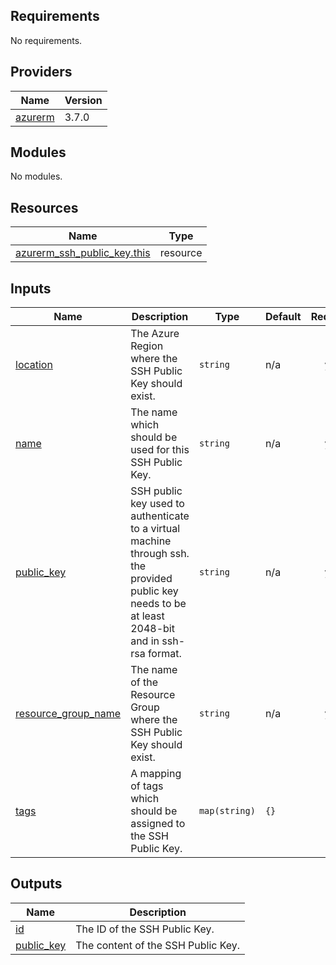 ## Requirements

No requirements.

## Providers

| Name | Version |
|------|---------|
| <a name="provider_azurerm"></a> [azurerm](#provider\_azurerm) | 3.7.0 |

## Modules

No modules.

## Resources

| Name | Type |
|------|------|
| [azurerm_ssh_public_key.this](https://registry.terraform.io/providers/hashicorp/azurerm/latest/docs/resources/ssh_public_key) | resource |

## Inputs

| Name | Description | Type | Default | Required |
|------|-------------|------|---------|:--------:|
| <a name="input_location"></a> [location](#input\_location) | The Azure Region where the SSH Public Key should exist. | `string` | n/a | yes |
| <a name="input_name"></a> [name](#input\_name) | The name which should be used for this SSH Public Key. | `string` | n/a | yes |
| <a name="input_public_key"></a> [public\_key](#input\_public\_key) | SSH public key used to authenticate to a virtual machine through ssh. the provided public key needs to be at least 2048-bit and in ssh-rsa format. | `string` | n/a | yes |
| <a name="input_resource_group_name"></a> [resource\_group\_name](#input\_resource\_group\_name) | The name of the Resource Group where the SSH Public Key should exist. | `string` | n/a | yes |
| <a name="input_tags"></a> [tags](#input\_tags) | A mapping of tags which should be assigned to the SSH Public Key. | `map(string)` | `{}` | no |

## Outputs

| Name | Description |
|------|-------------|
| <a name="output_id"></a> [id](#output\_id) | The ID of the SSH Public Key. |
| <a name="output_public_key"></a> [public\_key](#output\_public\_key) | The content of the SSH Public Key. |
